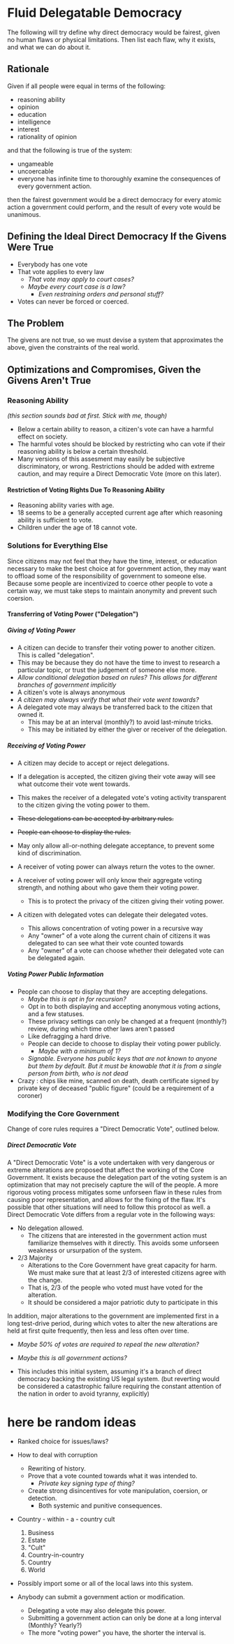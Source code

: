 # Fluid Delegatable Democracy
The following will try define why direct democracy would be fairest, given no human flaws or physical limitations. Then list each flaw, why it exists, and what we can do about it.

## Rationale
Given if all people were equal in terms of  the following:
* reasoning ability
* opinion
* education
* intelligence
* interest   
* rationality of opinion

and that the following is true of the system:
* ungameable
* uncoercable
* everyone has infinite time to thoroughly examine the consequences of every government action.

then the fairest government would be a direct democracy for every atomic action a government could perform, and the result of every vote would be unanimous.

## Defining the Ideal Direct Democracy If the Givens Were True

* Everybody has one vote
* That vote applies to every law
  * _That vote may apply to court cases?_
  * _Maybe every court case is a law?_
    * _Even restraining orders and personal stuff?_
* Votes can never be forced or coerced.

## The Problem

  The givens are not true, so we must devise a system that approximates the above, given the constraints of the real world.


## Optimizations and Compromises, Given the Givens Aren't True

### Reasoning Ability
_(this section sounds bad at first. Stick with me, though)_
* Below a certain ability to reason, a citizen's vote can have a harmful effect on society.
* The harmful votes should be blocked by restricting who can vote if their reasoning ability is below a certain threshold.
* Many versions of this assesment may easily be subjective discriminatory, or wrong. Restrictions should be added with extreme caution, and may require a Direct Democratic Vote (more on this later).

#### Restriction of Voting Rights Due To Reasoning Ability
* Reasoning ability varies with age.
* 18 seems to be a generally accepted current age after which reasoning ability is sufficient to vote.
* Children under the age of 18 cannot vote.


### Solutions for Everything Else
Since citizens may not feel that they have the time, interest, or education necessary to make the best choice at for government action, they may want to offload some of the responsibility of government to someone else. Because some people are incentivized to coerce other people to vote a certain way, we must take steps to maintain anonymity and prevent such coersion.

#### Transferring of Voting Power ("Delegation")

##### Giving of Voting Power
* A citizen can decide to transfer their voting power to another citizen. This is called "delegation". 
* This may be because they do not have the time to invest to research a particular topic, or trust the judgement of someone else more. 
* _Allow conditional delegation based on rules? This allows for different branches of government implicitly_
* A citizen's vote is always anonymous
* _A citizen may always verify that what their vote went towards?_
* A delegated vote may always be transferred back to the citizen that owned it.
  * This may be at an interval (monthly?) to avoid last-minute tricks.
  * This may be initiated by either the giver or receiver of the delegation.    

##### Receiving of Voting Power
* A citizen may decide to accept or reject delegations. 
* If a delegation is accepted, the citizen giving their vote away will see what outcome their vote went towards. 
* This makes the receiver of a delegated vote's voting activity transparent to the citizen giving the voting power to them.
* ~~These delegations can be accepted by arbitrary rules.~~
* ~~People can choose to display the rules.~~
* May only allow all-or-nothing delegate acceptance, to prevent some kind of discrimination.
* A receiver of voting power can always return the votes to the owner.
* A receiver of voting power will only know their aggregate voting strength, and nothing about who gave them their voting power.
  * This is to protect the privacy of the citizen giving their voting power.

* A citizen with delegated votes can delegate their delegated votes.
    * This allows concentration of voting power in a recursive way
    * Any "owner" of a vote along the current chain of citizens it was delegated to can see what their vote counted towards
    * Any "owner" of a vote can choose whether their delegated vote can be delegated again.

##### Voting Power Public Information
* People can choose to display that they are accepting delegations.
  * _Maybe this is opt in for recursion?_
  * Opt in to both displaying and accepting anonymous voting actions, and a few statuses.
  * These privacy settings can only be changed at a frequent (monthly?) review, during which time other laws aren't passed
  * Like defragging a hard drive.
  * People can decide to choose to display their voting power publicly.
    * _Maybe with a minimum of 1?_
  * _Signable. Everyone has public keys that are not known to anyone but them by default. But it must be knowable that it is from a single person from birth, who is not dead_
* Crazy : chips like mine, scanned on death, death certificate signed by private key of deceased "public figure" (could be a requirement of a coroner)

### Modifying the Core Government
Change of core rules requires a "Direct Democratic Vote", outlined below.

##### Direct Democratic Vote
A "Direct Democratic Vote" is a vote undertaken with very dangerous or extreme alterations are proposed that affect the working of the Core Government. It exists because the delegation part of the voting system is an optimization that may not precisely capture the will of the people. A more rigorous voting process mitigates some unforseen flaw in these rules from causing poor representation, and allows for the fixing of the flaw. It's possible that other situations will need to follow this protocol as well. a Direct Democratic Vote differs from a regular vote in the following ways:

* No delegation allowed. 
  * The citizens that are interested in the government action must familiarize themselves with it directly. This avoids some unforseen weakness or ursurpation of the system.
* 2/3 Majority
  * Alterations to the Core Government have great capacity for harm. We must make sure that at least 2/3 of interested citizens agree with the change.
  * That is, 2/3 of the people who voted must have voted for the alteration.
  * It should be considered a major patriotic duty to participate in this

In addition, major alterations to the government are implemented first in a long test-drive period, during which votes to alter the new alterations are held at first quite frequently, then less and less often over time.

* _Maybe 50% of votes are required to repeal the new alteration?_
* _Maybe this is all government actions?_

* This includes this initial system, assuming it's a branch of direct democracy backing the existing US legal system. (but reverting would be considered a catastrophic failure requiring the constant attention of the nation in order to avoid tyranny, explicitly)    


# here be random ideas
* Ranked choice for issues/laws?
* How to deal with corruption
  * Rewriting of history.
  * Prove that a vote counted towards what it was intended to.
    * _Private key signing type of thing?_
  * Create strong disincentives for vote manipulation, coersion, or detection.
    * Both systemic and punitive consequences.

* Country - within - a - country cult
    1. Business
    2. Estate
    3. "Cult"
    4. Country-in-country
    5. Country
    6. World

* Possibly import some or all of the local laws into this system.
  
* Anybody can submit a government action or modification.
  * Delegating a vote may also delegate this power.
  * Submitting a government action can only be done at a long interval (Monthly? Yearly?)
  * The more "voting power" you have, the shorter the interval is.